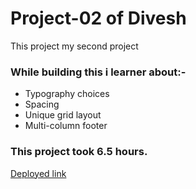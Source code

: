 # Project-02 of Divesh

This project my second project
### While building this i learner about:-
 * Typography choices
 * Spacing
 * Unique grid layout
 * Multi-column footer

 ### This project took 6.5 hours.
 
[Deployed link](https://divesh02.netlify.app)

